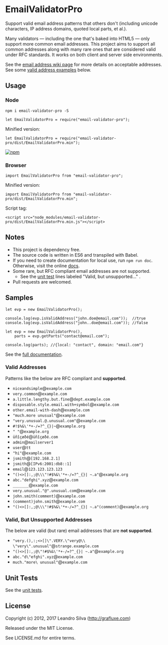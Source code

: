 # EmailValidatorPro

Support valid email address patterns that others don't (including unicode characters, IP address domains, quoted local parts, et al.).

Many validators — including the one that's baked into HTML5 — only support more common email addresses. This project aims to support all common addresses along with many rare ones that are considered valid under RFC standards. It works on both client and server side environments.

See the [email address wiki page](https://en.wikipedia.org/wiki/Email_address#Local-part) for more details on acceptable addresses. See some [valid address examples](#valid-addresses) below.

## Usage

### Node

`npm i email-validator-pro -S`

```
let EmailValidatorPro = require("email-validator-pro");
```

Minified version:

```
let EmailValidatorPro = require("email-validator-pro/dist/EmailValidatorPro.min");
```

[![npm](https://nodei.co/npm/email-validator-pro.png)](https://www.npmjs.com/package/email-validator-pro)

### Browser

```
import EmailValidatorPro from "email-validator-pro";
```

Minified version:

```
import EmailValidatorPro from "email-validator-pro/dist/EmailValidatorPro.min";
```

Script tag:

```
<script src="node_modules/email-validator-pro/dist/EmailValidatorPro.min.js"></script>
```

## Notes

- This project is dependency free.
- The source code is written in ES6 and transpiled with Babel.
- If you need to create documentation for local use, run `npm run doc`. Otherwise, visit the online [docs](http://grafluxe.com/o/doc/email-validator-pro/EmailValidatorPro.html).
- Some rare, but RFC compliant email addresses are not supported.
  - See the [unit test](https://rawgit.com/Grafluxe/email-validator-pro/master/test/report.html) lines labeled "Valid, but unsupported..." .
- Pull requests are welcomed.

## Samples

```
let evp = new EmailValidatorPro();

console.log(evp.isValidAddress("john.doe@email.com"));  //true
console.log(evp.isValidAddress("john..doe@email.com")); //false
```

```
let evp = new EmailValidatorPro(),
    parts = evp.getParts("contact@email.com");

console.log(parts); //{local: "contact", domain: "email.com"}
```

See the [full documentation](http://grafluxe.com/o/doc/email-validator-pro/EmailValidatorPro.html).


### Valid Addresses

Patterns like the below are RFC compliant and **supported**.

- `niceandsimple`@`example.com`
- `very.common`@`example.com`
- `a.little.lengthy.but.fine`@`dept.example.com`
- `disposable.style.email.with+symbol`@`example.com`
- `other.email-with-dash`@`example.com`
- `"much.more unusual"`@`example.com`
- `"very.unusual.@.unusual.com"`@`example.com`
- `#!$%&\'*+-/=?^_{}|~`@`example.org`
- `" "`@`example.org`
- `üñîçøðé`@`üñîçøðé.com`
- `admin`@`mailserver1`
- `user`@`tt`
- `"hi"`@`example.com`
- `jsmith`@`[192.168.2.1]`
- `jsmith`@`[IPv6:2001:db8::1]`
- `email`@`123.123.123.123`
- `"()<>[]:,;@\\\"!#$%&\'*+-/=?^_{}| ~.a"`@`example.org`
- `abc."defghi".xyz`@`example.com`
- `_______`@`example.com`
- `very.unusual."@".unusual.com`@`example.com`
- `john.smith(comment)`@`example.com`
- `(comment)john.smith`@`example.com`
- `"()<>[]:,;@\\\"!#$%&\'*+-/=?^_{}| ~.a"(comment)`@`example.org`

### Valid, But Unsupported Addresses

The below are valid (but rare) email addresses that are **not supported**.

- `"very.(),:;<>[]\".VERY.\"very@\\ \"very\".unusual"`@`strange.example.com`
- `"()<>[]:,;@\"!#$%&\'*+-/=?^_{}| ~.a"`@`example.org`
- `abc."d\"efghi".xyz`@`example.com`
- `much."more\ unusual"`@`example.com`

## Unit Tests

See the [unit tests](https://rawgit.com/Grafluxe/email-validator-pro/master/test/report.html).

## License

Copyright (c) 2012, 2017 Leandro Silva (http://grafluxe.com)

Released under the MIT License.

See LICENSE.md for entire terms.
